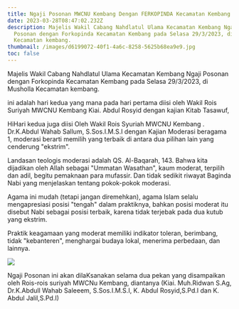 ```yaml
---
title: Ngaji Posonan MWCNU Kembang Dengan FERKOPINDA Kecamatan Kembang
date: 2023-03-28T08:47:02.232Z
description: M﻿ajelis Wakil Cabang Nahdlatul Ulama Kecamatan Kembang Ngaji
  Posonan dengan Forkopinda Kecamatan Kembang pada Selasa 29/3/2023, di Musholla
  Kecamatan kembang.
thumbnail: /images/d6199072-40f1-4a6c-8258-5625b68ea9e9.jpg
toc: false
---
```

M﻿ajelis Wakil Cabang Nahdlatul Ulama Kecamatan Kembang Ngaji Posonan dengan Forkopinda Kecamatan Kembang pada Selasa 29/3/2023, di Musholla Kecamatan kembang.

i﻿ni adalah hari kedua yang mana pada hari pertama diisi oleh Wakil Rois Suriyah MWCNU Kembang Kiai. Abdul Rosyid dengan kajian Kitab Tasawuf, 

H﻿iHari kedua juga diisi Oleh Wakil Rois Syuriah MWCNU Kembang . Dr.K.Abdul Wahab Sallum, S.Sos.I.M.S.I dengan Kajian  Moderasi beragama  1, moderasi berarti memilih yang terbaik di antara dua pilihan lain yang cenderung "ekstrim".

Landasan teologis moderasi adalah QS. Al-Baqarah, 143. Bahwa kita dijadikan oleh Allah sebagai "Ummatan Wasathan", kaum moderat, terpilih dan adil, begitu pemaknaan para mufassir. Dan tidak sedikit riwayat Baginda Nabi yang menjelaskan tentang pokok-pokok moderasi.

Agama ini mudah (tetapi jangan diremehkan), agama Islam selalu mengapresiasi posisi "tengah" dalam praktiknya, bahkan posisi moderat itu disebut Nabi sebagai posisi terbaik, karena tidak terjebak pada dua kutub yang ekstrim.

Praktik keagamaan yang moderat memiliki indikator toleran, berimbang, tidak "kebanteren", menghargai budaya lokal, menerima perbedaan, dan lainnya.

![](/images/whatsapp-image-2023-03-27-at-13.56.43.jpeg)

N﻿gaji Posonan ini akan dilaKsanakan selama dua pekan yang disampaikan oleh Rois-rois suriyah MWCNu Kembang, diantanya (Kiai. Muh.Ridwan S.Ag, Dr.K.Abdull Wahab Saleeem, S.Sos.I.M.S.I, K. Abdul Rosyid,S.Pd.I dan K. Abdul Jalil,S.Pd.I)